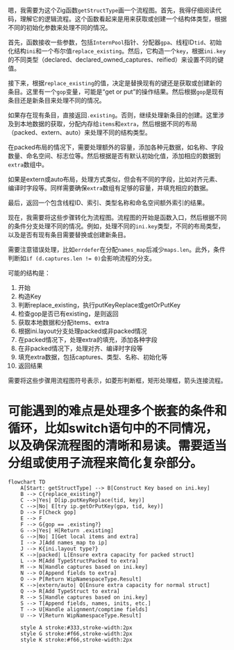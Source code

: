 嗯，我需要为这个Zig函数`getStructType`画一个流程图。首先，我得仔细阅读代码，理解它的逻辑流程。这个函数看起来是用来获取或创建一个结构体类型，根据不同的初始化参数来处理不同的情况。

首先，函数接收一些参数，包括`InternPool`指针、分配器`gpa`、线程ID`tid`、初始化结构`ini`和一个布尔值`replace_existing`。然后，它构造一个`key`，根据`ini.key`的不同类型（declared、declared_owned_captures、reified）来设置不同的键值。

接下来，根据`replace_existing`的值，决定是替换现有的键还是获取或创建新的条目。这里有一个`gop`变量，可能是“get or put”的操作结果。然后根据`gop`是现有条目还是新条目来处理不同的情况。

如果存在现有条目，直接返回`.existing`。否则，继续处理新条目的创建。这里涉及到本地数据的获取，分配内存给`items`和`extra`，然后根据不同的布局（packed、extern、auto）来处理不同的结构类型。

在packed布局的情况下，需要处理额外的容量，添加各种元数据，如名称、字段数量、命名空间、标志位等。然后根据是否有默认初始化值，添加相应的数据到`extra`数组中。

如果是extern或auto布局，处理方式类似，但会有不同的字段，比如对齐元素、编译时字段等。同样需要确保`extra`数组有足够的容量，并填充相应的数据。

最后，返回一个包含线程ID、索引、类型名称和命名空间额外索引的结果。

现在，我需要将这些步骤转化为流程图。流程图的开始是函数入口，然后根据不同的条件分支处理不同的情况。例如，处理不同的`ini.key`类型，不同的布局类型，以及是否有现有条目需要替换或创建新条目。

需要注意错误处理，比如`errdefer`在分配`names_map`后减少`maps.len`。此外，条件判断如`if (d.captures.len != 0)`会影响流程的分支。

可能的结构是：

1. 开始
2. 构造Key
3. 判断replace_existing，执行putKeyReplace或getOrPutKey
4. 检查gop是否已有existing，是则返回
5. 获取本地数据和分配items、extra
6. 根据ini.layout分支处理packed或非packed情况
7. 在packed情况下，处理extra的填充，添加各种字段
8. 在非packed情况下，处理对齐、编译时字段等
9. 填充extra数据，包括captures、类型、名称、初始化等
10. 返回结果

需要将这些步骤用流程图符号表示，如菱形判断框，矩形处理框，箭头连接流程。

可能遇到的难点是处理多个嵌套的条件和循环，比如switch语句中的不同情况，以及确保流程图的清晰和易读。需要适当分组或使用子流程来简化复杂部分。
================================================
```mermaid
flowchart TD
    A[Start: getStructType] --> B[Construct Key based on ini.key]
    B --> C{replace_existing?}
    C -->|Yes| D[ip.putKeyReplace(tid, key)]
    C -->|No| E[try ip.getOrPutKey(gpa, tid, key)]
    D --> F[Check gop]
    E --> F
    F --> G{gop == .existing?}
    G -->|Yes| H[Return .existing]
    G -->|No| I[Get local items and extra]
    I --> J[Add names_map to ip]
    J --> K{ini.layout type?}
    K -->|packed| L[Ensure extra capacity for packed struct]
    L --> M[Add TypeStructPacked to extra]
    M --> N[Handle captures based on ini.key]
    N --> O[Append fields to extra]
    O --> P[Return WipNamespaceType.Result]
    K -->|extern/auto| Q[Ensure extra capacity for normal struct]
    Q --> R[Add TypeStruct to extra]
    R --> S[Handle captures based on ini.key]
    S --> T[Append fields, names, inits, etc.]
    T --> U[Handle alignment/comptime fields]
    U --> V[Return WipNamespaceType.Result]
    
    style A stroke:#333,stroke-width:2px
    style G stroke:#f66,stroke-width:2px
    style K stroke:#f66,stroke-width:2px
```